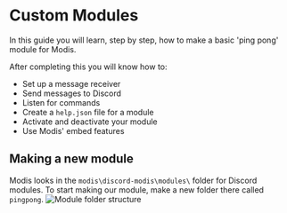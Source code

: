 # Custom Modules
In this guide you will learn, step by step, how to make a basic 'ping pong' module for Modis.

After completing this you will know how to:
* Set up a message receiver
* Send messages to Discord
* Listen for commands
* Create a `help.json` file for a module
* Activate and deactivate your module
* Use Modis' embed features


## Making a new module
Modis looks in the `modis\discord-modis\modules\` folder for Discord modules. To start making our module, make a new folder there called `pingpong`.
![Module folder structure](/img/pingpongfolder.png?raw=true)
